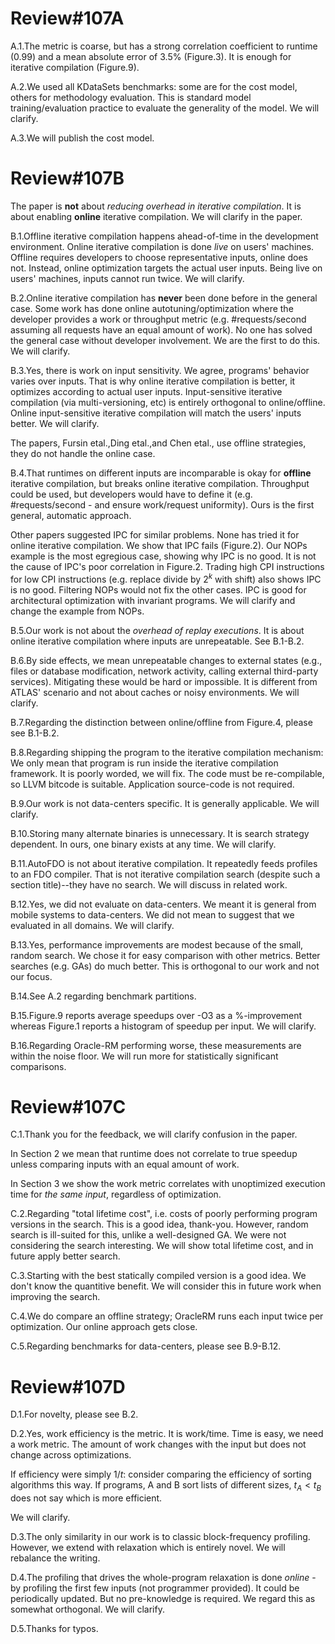# Review#107A
A.1.The metric is coarse, but has a strong correlation coefficient to runtime (0.99) and a mean absolute error of 3.5% (Figure.3). It is enough for iterative compilation (Figure.9).

A.2.We used all KDataSets benchmarks: some are for the cost model, others for methodology evaluation. This is standard model
training/evaluation practice to evaluate the generality of the model. We will clarify.

A.3.We will publish the cost model.

# Review#107B

The paper is **not** about *reducing overhead in iterative compilation*. It is about enabling **online** iterative compilation. We will clarify in the paper.

B.1.Offline iterative compilation happens ahead-of-time in the development environment. Online iterative compilation is done *live* on users' machines. Offline requires developers to choose representative inputs, online does not. Instead, online optimization targets the actual user inputs. Being live on users' machines, inputs cannot run twice. We will clarify.

B.2.Online iterative compilation has **never** been done before in the general case. Some work has done online autotuning/optimization where the developer provides a work or throughput metric (e.g. #requests/second assuming all requests have an equal amount of work). No one has solved the general case without developer involvement. We are the first to do this. We will clarify.

B.3.Yes, there is work on input sensitivity. We agree, programs' behavior varies over inputs. That is why online iterative compilation is better, it optimizes according to actual user inputs. Input-sensitive iterative compilation (via multi-versioning, etc) is entirely orthogonal to online/offline. Online input-sensitive iterative compilation will match the users' inputs better. We will clarify.

The papers, Fursin etal.,Ding etal.,and Chen etal., use offline strategies, they do not handle the online case.

B.4.That runtimes on different inputs are incomparable is okay for **offline** iterative compilation, but breaks online iterative compilation. Throughput could be used, but developers would have to define it (e.g. #requests/second - and ensure work/request uniformity). Ours is the first general, automatic approach.

Other papers suggested IPC for similar problems. None has tried it for online iterative compilation. We show that IPC fails (Figure.2). Our NOPs example is the most egregious case, showing why IPC is no good. It is not the cause of IPC's poor correlation in Figure.2. Trading high CPI instructions for low CPI instructions (e.g. replace divide by $2^k$ with shift) also shows IPC is no good. Filtering NOPs would not fix the other cases. IPC is good for architectural optimization with invariant programs. We will clarify and change the example from NOPs.

B.5.Our work is not about the *overhead of replay executions*. It is about online iterative compilation where inputs are unrepeatable. See B.1-B.2.

B.6.By side effects, we mean unrepeatable changes to external states (e.g., files or database modification, network activity, calling external third-party services). Mitigating these would be hard or impossible. It is different from ATLAS' scenario and not about caches or noisy environments. We will clarify.

B.7.Regarding the distinction between online/offline from Figure.4, please see B.1-B.2.

B.8.Regarding shipping the program to the iterative compilation mechanism: We only mean that program is run inside the iterative compilation framework. It is poorly worded, we will fix. The code must be re-compilable, so LLVM bitcode is suitable. Application source-code is not required. 

B.9.Our work is not data-centers specific. It is generally applicable. We will clarify.

B.10.Storing many alternate binaries is unnecessary. It is search strategy dependent. In ours, one binary exists at any time. We will clarify.
    
B.11.AutoFDO is not about iterative compilation. It repeatedly feeds profiles to an FDO compiler. That is not iterative compilation search (despite such a section title)--they have no search. We will discuss in related work.

B.12.Yes, we did not evaluate on data-centers. We meant it is general from mobile systems to data-centers. We did not mean to suggest that we evaluated in all domains. We will clarify.

B.13.Yes, performance improvements are modest because of the small, random search. We chose it for easy comparison with other metrics. Better searches (e.g. GAs) do much better. This is orthogonal to our work and not our focus.

B.14.See A.2 regarding benchmark partitions. 

B.15.Figure.9 reports average speedups over -O3 as a %-improvement whereas Figure.1 reports a histogram of speedup per input. We will clarify.

B.16.Regarding Oracle-RM performing worse, these measurements are within the noise floor.  We will run more for statistically significant comparisons.


# Review#107C

C.1.Thank you for the feedback, we will clarify confusion in the paper.

In Section 2 we mean that runtime does not correlate to true speedup unless comparing inputs with an equal amount of work.

In Section 3 we show the work metric correlates with unoptimized execution time for *the same input*, regardless of optimization.

C.2.Regarding "total lifetime cost", i.e. costs of poorly performing program versions in the search. This is a good idea, thank-you. However, random search is ill-suited for this, unlike a well-designed GA. We were not considering the search interesting. We will show total lifetime cost, and in future apply better search.

C.3.Starting with the best statically compiled version is a good idea. We don't know the quantitive benefit. We will consider this in future work when improving the search.

C.4.We do compare an offline strategy; OracleRM runs each input twice per optimization. Our online approach gets close.

C.5.Regarding benchmarks for data-centers, please see B.9-B.12.

# Review#107D

D.1.For novelty, please see B.2.

D.2.Yes, work efficiency is the metric. It is work/time. Time is easy, we need a work metric.
The amount of work changes with the input but does not change across optimizations.

If efficiency were simply $1/t$: consider comparing the efficiency of sorting algorithms this way. If programs, A and B sort lists of different sizes, $t_A<t_B$ does not say which is more efficient. 

We will clarify.

D.3.The only similarity in our work is to classic block-frequency profiling. However, we extend with relaxation which is entirely novel. We will rebalance the writing.

D.4.The profiling that drives the whole-program relaxation is done *online* - by profiling the first few inputs (not programmer provided). It could be periodically updated. But no pre-knowledge is required. We regard this as somewhat orthogonal. We will clarify.

D.5.Thanks for typos.
